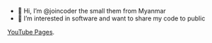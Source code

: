 - 👋 Hi, I’m @joincoder the small them from Myanmar 
- 👀 I’m interested in software and want to share my code to public 

[YouTube Pages](https://www.youtube.com/@joincoder).

<!---
joincodersource/joincodersource is a ✨ special ✨ repository because its `README.md` (this file) appears on your GitHub profile.
You can click the Preview link to take a look at your changes.
--->
